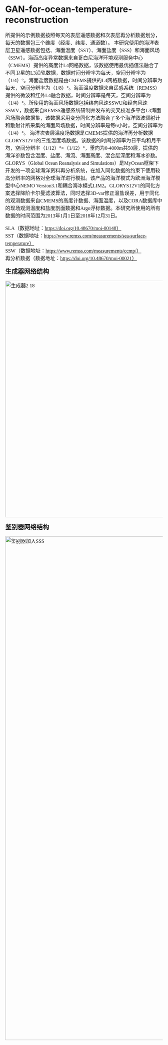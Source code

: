 # GAN-for-ocean-temperature-reconstruction
<span style="font-family: SimSun, 'Times New Roman'; font-size: 12pt;">
  所提供的示例数据按照每天的表层遥感数据和次表层再分析数据划分，每天的数据包三个维度（经度、纬度、通道数）。  
  本研究使用的海洋表层卫星遥感数据包括、海面温度（SST）、海面盐度（SSS）和海面风场（SSW）。海面高度异常数据来自哥白尼海洋环境观测服务中心（CMEMS）提供的高度计L4网格数据，该数据使用最优插值法融合了不同卫星的L3沿轨数据，数据时间分辨率为每天，空间分辨率为（1/4）°。海面盐度数据是由CMEMS提供的L4网格数据，时间分辨率为每天，空间分辨率为（1/8）°。海面温度数据来自遥感系统（REMSS）提供的微波和红外L4融合数据，时间分辨率是每天，空间分辨率为（1/4）°。所使用的海面风场数据包括纬向风速SSWU和经向风速SSWV，数据来自REMSS遥感系统研制并发布的交叉校准多平台L3海面风场融合数据集，该数据采用变分同化方法融合了多个海洋微波辐射计和散射计所采集的海面风场数据，时间分辨率是每6小时，空间分辨率为（1/4）°。
  海洋次表层温度场数据是CMEMS提供的海洋再分析数据GLORYS12V1的三维温度场数据。该数据的时间分辨率为日平均和月平均，空间分辨率（1/12）°×（1/12）°，垂向为0-4000m共50层，提供的海洋参数包含温度、盐度、海流、海面高度、混合层深度和海冰参数。GLORYS（Global Ocean Reanalysis and Simulations）是MyOcean框架下开发的一项全球海洋资料再分析系统，在加入同化数据的约束下使用较高分辨率的网格对全球海洋进行模拟。该产品的海洋模式为欧洲海洋模型中心NEMO Version3.1和耦合海冰模式LIM2。GLORYS12V1的同化方案选择降阶卡尔曼滤波算法，同时选择3D-var修正温盐误差，用于同化的观测数据来自CMEMS的高度计数据、海面温度，以及CORA数据库中的现场观测温度和盐度剖面数据和Argo浮标数据。本研究所使用的所有数据的时间范围为2013年1月1日至2018年12月31日。  

SLA（数据地址：https://doi.org/10.48670/moi-00148）  
SST（数据地址：https://www.remss.com/measurements/sea-surface-temperature）  
SSW（数据地址：https://www.remss.com/measurements/ccmp/）  
再分析数据（数据地址：https://doi.org/10.48670/moi-00021）  
</span>

<span style="font-size:20px; font-weight:bold">生成器网络结构</span>

<img width="755" alt="生成器2 18" src="https://github.com/user-attachments/assets/f70af777-1481-4e64-ad85-9fea2950ee5e" />

<span style="font-size:20px; font-weight:bold">鉴别器网络结构</span>

<img width="1608" alt="鉴别器加入SSS" src="https://github.com/user-attachments/assets/624fe867-fe74-4020-8a9e-ccaa17ebb267" />

